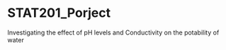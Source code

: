 # STAT201_Porject
Investigating the effect of pH levels and Conductivity on the potability of water

